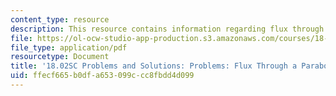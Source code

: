 ```yaml
---
content_type: resource
description: This resource contains information regarding flux through a paraboloid.
file: https://ol-ocw-studio-app-production.s3.amazonaws.com/courses/18-02sc-multivariable-calculus-fall-2010/ffecf665b0dfa653099ccc8fbdd4d099_MIT18_02SC_pb_83_comb.pdf
file_type: application/pdf
resourcetype: Document
title: '18.02SC Problems and Solutions: Problems: Flux Through a Paraboloid'
uid: ffecf665-b0df-a653-099c-cc8fbdd4d099
---
```

